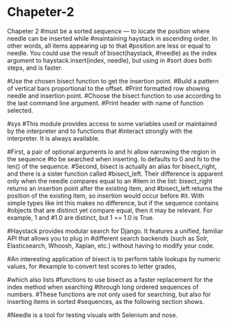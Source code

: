 # Chapeter-2
Chapeter 2
#must be a sorted sequence — to locate the position where needle can be inserted while
#maintaining haystack in ascending order. In other words, all items appearing up to that
#position are less or equal to needle. You could use the result of bisect(haystack,
#needle) as the index argument to haystack.insert(index, needle), but using in
#sort does both steps, and is faster.

#Use the chosen bisect function to get the insertion point.
#Build a pattern of vertical bars proportional to the offset.
#Print formatted row showing needle and insertion point.
#Choose the bisect function to use according to the last command line argument.
#Print header with name of function selected.


#sys
#This module provides access to some variables used or maintained by the interpreter and to functions that
#interact strongly with the interpreter. It is always available.

#First, a pair of optional arguments lo and hi allow narrowing the region in the sequence
#to be searched when inserting. lo defaults to 0 and hi to the len() of the sequence.
#Second, bisect is actually an alias for bisect_right, and there is a sister function called
#bisect_left. Their difference is apparent only when the needle compares equal to an
#item in the list: bisect_right returns an insertion point after the existing item, and
#bisect_left returns the position of the existing item, so insertion would occur before
#it. With simple types like int this makes no difference, but if the sequence contains
#objects that are distinct yet compare equal, then it may be relevant. For example, 1 and
#1.0 are distinct, but 1 == 1.0 is True.


#Haystack provides modular search for Django. It features a unified, familiar API that allows you to plug in
#different search backends (such as Solr, Elasticsearch, Whoosh, Xapian, etc.) without having to modify your code.


#An interesting application of bisect is to perform table lookups by numeric values, for
#example to convert test scores to letter grades,

#which also lists
#functions to use bisect as a faster replacement for the index method when searching
#through long ordered sequences of numbers.
#These functions are not only used for searching, but also for inserting items in sorted
#sequences, as the following section shows.



#Needle is a tool for testing visuals with Selenium and nose.

